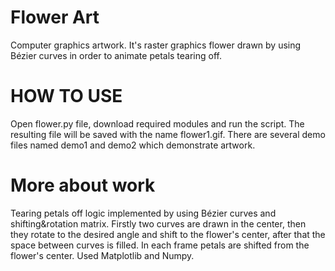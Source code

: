 # Flower Art
Computer graphics artwork. It's raster graphics flower drawn by using Bézier curves in order to animate petals tearing off.

# HOW TO USE
Open flower.py file, download required modules and run the script. The resulting file will be saved with the name flower1.gif. There are several demo files named demo1 and demo2 which demonstrate artwork.

# More about work
Tearing petals off logic implemented by using Bézier curves and shifting&rotation matrix. Firstly two curves are drawn in the center, then they rotate to the desired angle and shift to the flower's center, after that the space between curves is filled. In each frame petals are shifted from the flower's center. Used Matplotlib and Numpy.
